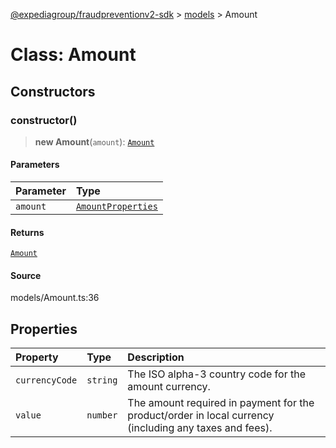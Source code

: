 [@expediagroup/fraudpreventionv2-sdk](../../index.md) > [models](../index.md) > Amount

# Class: Amount

## Constructors

### constructor()

> **new Amount**(`amount`): [`Amount`](class.Amount.md)

#### Parameters

| Parameter | Type                                                              |
| :-------- | :---------------------------------------------------------------- |
| `amount`  | [`AmountProperties`](../interfaces/interface.AmountProperties.md) |

#### Returns

[`Amount`](class.Amount.md)

#### Source

models/Amount.ts:36

## Properties

| Property       | Type     | Description                                                                                            |
| :------------- | :------- | :----------------------------------------------------------------------------------------------------- |
| `currencyCode` | `string` | The ISO alpha-3 country code for the amount currency.                                                  |
| `value`        | `number` | The amount required in payment for the product/order in local currency (including any taxes and fees). |

